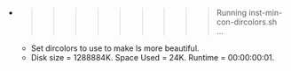 * >>>>>>>>> Running inst-min-con-dircolors.sh ...
  * Set dircolors to use  to make ls more beautiful.
  * Disk size = 1288884K. Space Used = 24K. Runtime = 00:00:00:01.
